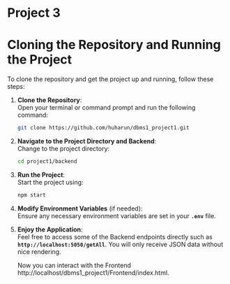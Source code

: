 # Project 3

# Cloning the Repository and Running the Project

To clone the repository and get the project up and running, follow these steps:

1. **Clone the Repository**:  
   Open your terminal or command prompt and run the following command:
   ```bash
   git clone https://github.com/huharun/dbms1_project1.git
   ```

2. **Navigate to the Project Directory and Backend**:  
   Change to the project directory:
   ```bash
   cd project1/backend
   ```

3. **Run the Project**:  
   Start the project using:
   ```bash
   npm start
   ```

4. **Modify Environment Variables** (if needed):  
   Ensure any necessary environment variables are set in your **`.env`** file.

5. **Enjoy the Application**:  
   Feel free to access some of the Backend endpoints directly such as **`http://localhost:5050/getAll`**. You will only receive JSON data without nice rendering.

   Now you can interact with the Frontend http://localhost/dbms1_project1/Frontend/index.html.


